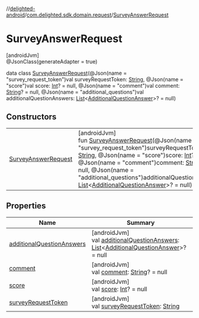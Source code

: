 //[delighted-android](../../../index.md)/[com.delighted.sdk.domain.request](../index.md)/[SurveyAnswerRequest](index.md)

# SurveyAnswerRequest

[androidJvm]\
@JsonClass(generateAdapter = true)

data class [SurveyAnswerRequest](index.md)(@Json(name = &quot;survey_request_token&quot;)val surveyRequestToken: [String](https://kotlinlang.org/api/latest/jvm/stdlib/kotlin/-string/index.html), @Json(name = &quot;score&quot;)val score: [Int](https://kotlinlang.org/api/latest/jvm/stdlib/kotlin/-int/index.html)? = null, @Json(name = &quot;comment&quot;)val comment: [String](https://kotlinlang.org/api/latest/jvm/stdlib/kotlin/-string/index.html)? = null, @Json(name = &quot;additional_questions&quot;)val additionalQuestionAnswers: [List](https://kotlinlang.org/api/latest/jvm/stdlib/kotlin.collections/-list/index.html)&lt;[AdditionalQuestionAnswer](../-additional-question-answer/index.md)&gt;? = null)

## Constructors

| | |
|---|---|
| [SurveyAnswerRequest](-survey-answer-request.md) | [androidJvm]<br>fun [SurveyAnswerRequest](-survey-answer-request.md)(@Json(name = &quot;survey_request_token&quot;)surveyRequestToken: [String](https://kotlinlang.org/api/latest/jvm/stdlib/kotlin/-string/index.html), @Json(name = &quot;score&quot;)score: [Int](https://kotlinlang.org/api/latest/jvm/stdlib/kotlin/-int/index.html)? = null, @Json(name = &quot;comment&quot;)comment: [String](https://kotlinlang.org/api/latest/jvm/stdlib/kotlin/-string/index.html)? = null, @Json(name = &quot;additional_questions&quot;)additionalQuestionAnswers: [List](https://kotlinlang.org/api/latest/jvm/stdlib/kotlin.collections/-list/index.html)&lt;[AdditionalQuestionAnswer](../-additional-question-answer/index.md)&gt;? = null) |

## Properties

| Name | Summary |
|---|---|
| [additionalQuestionAnswers](additional-question-answers.md) | [androidJvm]<br>val [additionalQuestionAnswers](additional-question-answers.md): [List](https://kotlinlang.org/api/latest/jvm/stdlib/kotlin.collections/-list/index.html)&lt;[AdditionalQuestionAnswer](../-additional-question-answer/index.md)&gt;? = null |
| [comment](comment.md) | [androidJvm]<br>val [comment](comment.md): [String](https://kotlinlang.org/api/latest/jvm/stdlib/kotlin/-string/index.html)? = null |
| [score](score.md) | [androidJvm]<br>val [score](score.md): [Int](https://kotlinlang.org/api/latest/jvm/stdlib/kotlin/-int/index.html)? = null |
| [surveyRequestToken](survey-request-token.md) | [androidJvm]<br>val [surveyRequestToken](survey-request-token.md): [String](https://kotlinlang.org/api/latest/jvm/stdlib/kotlin/-string/index.html) |
